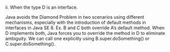 ii. When the type D is an interface.

Java avoids the Diamond Problem in two scenarios using different mechanisms, especially with the introduction of default methods in interfaces in Java SE 8. Ex. B and C both override A’s default method. When D implements both, Java forces you to override the method in D to eliminate ambiguity. We can call one explicitly using B.super.doSomething() or C.super.doSomething().